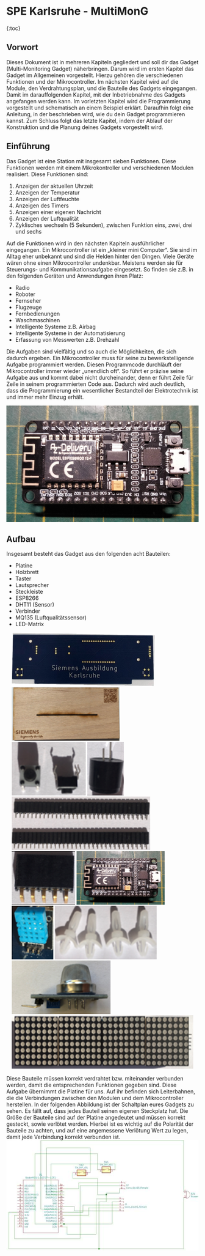 # SPE Karlsruhe - MultiMonG
{:toc}
## Vorwort
Dieses Dokument ist in mehreren Kapiteln gegliedert und soll dir das Gadget (Multi-Monitoring Gadget) näherbringen. Darum wird im ersten Kapitel das Gadget im Allgemeinen vorgestellt. Hierzu gehören die verschiedenen Funktionen und der Mikrocontroller. Im nächsten Kapitel wird auf die Module, den Verdrahtungsplan, und die Bauteile des Gadgets eingegangen. Damit im darauffolgenden Kapitel, mit der Inbetriebnahme des Gadgets angefangen werden kann. Im vorletzten Kapitel wird die Programmierung vorgestellt und schematisch an einem Beispiel erklärt. Daraufhin folgt eine Anleitung, in der beschrieben wird, wie du dein Gadget programmieren kannst. Zum Schluss folgt das letzte Kapitel, indem der Ablauf der Konstruktion und die Planung deines Gadgets vorgestellt wird.

## Einführung
Das Gadget ist eine Station mit insgesamt sieben Funktionen. Diese Funktionen werden mit einem Mikrokontroller und verschiedenen Modulen realisiert. Diese Funktionen sind:
1. Anzeigen der aktuellen Uhrzeit
2. Anzeigen der Temperatur
3. Anzeigen der Luftfeuchte
4. Anzeigen des Timers
5. Anzeigen einer eigenen Nachricht
6. Anzeigen der Luftqualität
7. Zyklisches wechseln (5 Sekunden), zwischen Funktion eins, zwei, drei und sechs

Auf die Funktionen wird in den nächsten Kapiteln ausführlicher eingegangen.
Ein Mikrocontroller ist ein „kleiner mini Computer“. Sie sind im Alltag eher unbekannt und
sind die Helden hinter den Dingen. Viele Geräte wären ohne einen Mikrocontroller undenkbar. Meistens werden sie für Steuerungs- und Kommunikationsaufgabe eingesetzt. So finden sie z.B. in den folgenden Geräten und Anwendungen ihren Platz:
* Radio
* Roboter
* Fernseher
* Flugzeuge
* Fernbedienungen
* Waschmaschinen
* Intelligente Systeme z.B. Airbag
* Intelligente Systeme in der Automatisierung
* Erfassung von Messwerten z.B. Drehzahl

Die Aufgaben sind vielfältig und so auch die Möglichkeiten, die sich dadurch ergeben. Ein Mikrocontroller muss für seine zu bewerkstelligende Aufgabe programmiert werden. Diesen Programmcode durchläuft der Mikrocontroller immer wieder „unendlich oft“. So führt er präzise seine Aufgabe aus und kommt dabei nicht durcheinander, denn er führt Zeile für Zeile in seinem programmierten Code aus. Dadurch wird auch deutlich, dass die Programmierung ein wesentlicher Bestandteil der Elektrotechnik ist und immer mehr Einzug erhält.

![ESP8266](assets/images/ESP8266.jpg)

## Aufbau
Insgesamt besteht das Gadget aus den folgenden acht Bauteilen:
* Platine 		
* Holzbrett 	
* Taster 		
* Lautsprecher 	
* Steckleiste 	
* ESP8266 
* DHT11 (Sensor) 
* Verbinder 
* MQ135 (Luftqualitätssensor) 
* LED-Matrix

<div class="flex-container" style="margin: 1em">
        <img src="docs/assets/images/Platine.png" style="height: 10em">
        <img src="docs/assets/images/Holzbrett.png" style="height: 10em">
        <img src="docs/assets/images/Taster.png" style="height: 10em">
        <img src="docs/assets/images/Buzzer.png" style="height: 10em">
        <img src="docs/assets/images/Steckleisten.png" style="height: 10em">
        <img src="docs/assets/images/Winkel.png" style="height: 10em">
        <img src="docs/assets/images/ESP8266.jpg" style="height: 10em">
        <img src="docs/assets/images/DHT11.png" style="height: 10em">
        <img src="docs/assets/images/Verbinder.png" style="height: 10em">
        <img src="docs/assets/images/MQ135.png" style="height: 10em">
        <img src="docs/assets/images/Matrix.png" style="height: 10em">
</div>

Diese Bauteile müssen korrekt verdrahtet bzw. miteinander verbunden werden, damit die entsprechenden Funktionen gegeben sind. Diese Aufgabe übernimmt die Platine für uns. Auf ihr befinden sich Leiterbahnen, die die Verbindungen zwischen den Modulen und dem Mikrocontroller herstellen.
In der folgenden Abbildung ist der Schaltplan eures Gadgets zu sehen. Es fällt auf, dass jedes Bauteil  seinen eigenen Steckplatz hat. Die Größe der Bauteile sind auf der Platine angedeutet und  müssen korrekt gesteckt, sowie verlötet werden.
Hierbei ist es wichtig auf die Polarität der Bauteile zu achten, und auf eine angemessene Verlötung Wert zu legen, damit jede Verbindung korrekt verbunden ist.
![Schaltplan](docs/assets/images/Schaltplan.png)



